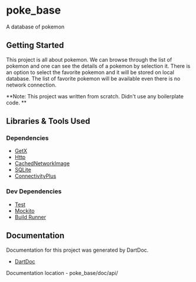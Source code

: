 # poke_base

A database of pokemon

## Getting Started

This project is all about pokemon. We can browse through the list of pokemon and one can see the details of a pokemon by selection it. There is an option to select the favorite pokemon and it will be stored on local database. The list of favorite pokemon will be available even there is no network connection. 

**Note: This project was written from scratch. Didn't use any boilerplate code. **


## Libraries & Tools Used

### Dependencies

* [GetX](https://pub.dev/packages/get)
* [Http](https://pub.dev/packages/http)
* [CachedNetworkImage](https://pub.dev/packages/cached_network_image)
* [SQLite](https://pub.dev/packages/sqflite)
* [ConnectivityPlus](https://pub.dev/packages/connectivity_plus)

### Dev Dependencies

* [Test](https://pub.dev/packages/test)
* [Mockito](https://pub.dev/packages/mockito)
* [Build Runner](https://pub.dev/packages/build_runner)

## Documentation

Documentation for this project was generated by DartDoc.

* [DartDoc](https://pub.dev/packages/dartdoc)

Documentation location - poke_base/doc/api/

